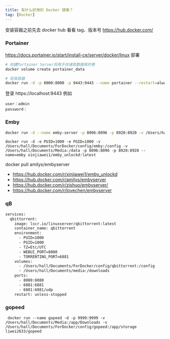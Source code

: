 ```yaml
---
title: 有什么好用的 Docker 镜像？
tag: [Docker] 
---
```


安装容器之前先去 docker hub 看看 tag、版本号
https://hub.docker.com/

### Portainer

https://docs.portainer.io/start/install-ce/server/docker/linux
部署

```bash
# 创建Portainer Server将用于存储其数据库的卷
docker volume create portainer_data

# 安装容器
docker run -d -p 8000:8000 -p 9443:9443 --name portainer --restart=always -v /var/run/docker.sock:/var/run/docker.sock -v portainer_data:/data portainer/portainer-ce:latest
```

登录
https://localhost:9443
例如

```
user：admin
password： 
```

### Emby

```bash
docker run -d --name emby-server -p 8096:8096 -p 8920:8920 -v /Users/hall/Documents/ForDocker/config/emby:/config -v /Users/hall/Documents/Media:/data emby/embyserver
```

```
docker run -d -e PUID=1000 -e PGID=1000 -v /Users/hall/Documents/ForDocker/config/emby:/config -v /Users/hall/Documents/Media:/data -p 8096:8096 -p 8920:8920 --name=emby xinjiawei1/emby_unlockd:latest
```

docker pull amilys/embyserver

- https://hub.docker.com/r/xinjiawei1/emby_unlockd
- https://hub.docker.com/r/amilys/embyserver
- https://hub.docker.com/r/zishuo/embyserver/
- https://hub.docker.com/r/lovechen/embyserver

### qB

```dockerfile
services:
  qbittorrent:
    image: lscr.io/linuxserver/qbittorrent:latest
    container_name: qbittorrent
    environment:
      - PUID=1000
      - PGID=1000
      - TZ=Etc/UTC
      - WEBUI_PORT=8080
      - TORRENTING_PORT=6881
    volumes:
      - /Users/hall/Documents/ForDocker/config/qbittorrent:/config
      - /Users/hall/Documents/media:/downloads
    ports:
      - 8080:8080
      - 6881:6881
      - 6881:6881/udp
    restart: unless-stopped
```

### gopeed

```
 docker run --name gopeed -d -p 9999:9999 -v /Users/hall/Documents/Media:/app/Downloads -v /Users/hall/Documents/ForDocker/config/gopeed:/app/storage liwei2633/gopeed
```
